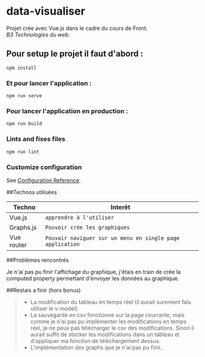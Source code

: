 # data-visualiser

Projet crée avec Vue.js dans le cadre du cours de Front. <br>
*B3 Technologies du web.*

## Pour setup le projet il faut d'abord :
```
npm install
```

### Et pour lancer l'application :
```
npm run serve
```

### Pour lancer l'application en production :
```
npm run build
```

### Lints and fixes files
```
npm run lint
```

### Customize configuration
See [Configuration Reference](https://cli.vuejs.org/config/).


##Technos utilisées

|Techno                         |Interêt                      |
|-------------------------------|-----------------------------|
|Vue.js | `apprendre à l'utiliser` |
|Graphs.js | `Pouvoir crée les graphiques` |
|Vue router| `Pouvoir naviguer sur un menu en single page application` |


##Problèmes rencontrés

Je n'ai pas pu finir l'affichage du graphique, j'étais en train de crée la computed property permettant d'envoyer les données au graphique.

##Restais a finir (hors bonus)

>- La modification du tableau en temps réel (il aurait surement falu utiliser le v-model)
>- La sauvegarde en csv fonctionne sur la page courrante, mais comme je n'ai pas pu implémenter les modifications en temps réel, je ne peux pas télécharger le csv des modifications. Sinon il aurait suffit de stocker les modifications dans un tableau et d'appliquer ma fonction de téléchargement dessus.
>- L'implémentation des graphs que je n'ai pas pu finir..
